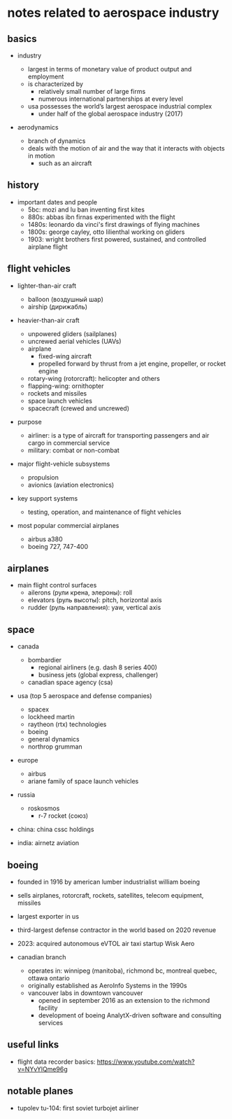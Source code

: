 # notes related to aerospace industry

## basics

- industry
  - largest in terms of monetary value of product output and employment
  - is characterized by
    - relatively small number of large firms
    - numerous international partnerships at every level
  - usa possesses the world’s largest aerospace industrial complex
    - under half of the global aerospace industry (2017)

- aerodynamics
  - branch of dynamics
  - deals with the motion of air and the way that it interacts with objects in motion
    - such as an aircraft


## history

- important dates and people
  - 5bc:   mozi and lu ban inventing first kites
  - 880s:  abbas ibn firnas experimented with the flight
  - 1480s: leonardo da vinci's first drawings of flying machines
  - 1800s: george cayley, otto lilienthal working on gliders
  - 1903:  wright brothers first powered, sustained, and controlled airplane flight


## flight vehicles

- lighter-than-air craft
  - balloon (воздушный шар)
  - airship (дирижабль)

- heavier-than-air craft
  - unpowered gliders (sailplanes)
  - uncrewed aerial vehicles (UAVs)
  - airplane
    - fixed-wing aircraft
    - propelled forward by thrust from a jet engine, propeller, or rocket engine
  - rotary-wing (rotorcraft): helicopter and others
  - flapping-wing: ornithopter
  - rockets and missiles
  - space launch vehicles
  - spacecraft (crewed and uncrewed)

- purpose
  - airliner: is a type of aircraft for transporting passengers and air cargo in commercial service
  - military: combat or non-combat

- major flight-vehicle subsystems 
  - propulsion
  - avionics (aviation electronics)

- key support systems
  - testing, operation, and maintenance of flight vehicles

- most popular commercial airplanes
  - airbus a380
  - boeing 727, 747-400


## airplanes

- main flight control surfaces
  - ailerons (рули крена, элероны): roll
  - elevators (руль высоты́): pitch, horizontal axis
  - rudder (руль направления): yaw, vertical axis


## space

- canada
  - bombardier
    - regional airliners (e.g. dash 8 series 400)
    - business jets (global express, challenger)
  - canadian space agency (csa)

- usa (top 5 aerospace and defense companies)
  - spacex
  - lockheed martin
  - raytheon (rtx) technologies
  - boeing
  - general dynamics
  - northrop grumman

- europe
  - airbus
  - ariane family of space launch vehicles

- russia
  - roskosmos
    - r-7 rocket (союз)

- china: china cssc holdings

- india: airnetz aviation


## boeing

- founded in 1916 by american lumber industrialist william boeing
- sells airplanes, rotorcraft, rockets, satellites, telecom equipment, missiles
- largest exporter in us
- third-largest defense contractor in the world based on 2020 revenue
- 2023: acquired autonomous eVTOL air taxi startup Wisk Aero

- canadian branch
  - operates in: winnipeg (manitoba), richmond bc, montreal quebec, ottawa ontario
  - originally established as AeroInfo Systems in the 1990s
  - vancouver labs in downtown vancouver
    - opened in september 2016 as an extension to the richmond facility
    - development of boeing AnalytX-driven software and consulting services


## useful links

- flight data recorder basics: https://www.youtube.com/watch?v=NYvYlQme96g


## notable planes

- tupolev tu-104: first soviet turbojet airliner